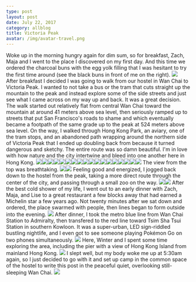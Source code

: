 ```yaml
---
type: post
layout: post
date: July 22, 2017
category: allblog
title: Victoria Peak
avatar: /img/avatar-travel.png
---
```


Woke up in the morning hungry again for dim sum, so for breakfast, Zach, Maja and I went to the place I discovered on my first day. And this time we ordered the charcoal buns with the egg yolk filling that I was hesitant to try the first time around (see the black buns in front of me on the right). <img class='post-img' src='{{ "/img/travel/SE_Asia/Day5/IMG_20170722_101007.webp" }}'/> After breakfast I decided I was going to walk from our hostel in Wan Chai to Victoria Peak. I wanted to not take a bus or the tram that cuts straight up the mountain to the peak and instead explore some of the side streets and just see what I came across on my way up and back.  It was a great decision. The walk started out relatively flat from central Wan Chai toward the mountain at around 41 meters above sea level, then seriously ramped up to streets that put San Francisco's roads to shame and which eventually became a footpath of the same grade up to the peak at 524 meters above sea level. On the way, I walked through Hong Kong Park, an aviary, one of the tram stops, and an abandoned path wrapping around the northern side of Victoria Peak that I ended up doubling back from because it turned dangerous and sketchy. The entire route was so damn beautiful. I'm in love with how nature and the city intertwine and bleed into one another here in Hong Kong. <img class='post-img' src='{{ "/img/travel/SE_Asia/Day5/IMG_20170722_123729.webp" }}'/><img class='post-img' src='{{ "/img/travel/SE_Asia/Day5/IMG_20170722_124019.webp" }}'/><img class='post-img' src='{{ "/img/travel/SE_Asia/Day5/IMG_20170722_124516.webp" }}'/><img class='post-img' src='{{ "/img/travel/SE_Asia/Day5/IMG_20170722_124743.webp" }}'/><img class='post-img' src='{{ "/img/travel/SE_Asia/Day5/IMG_20170722_124858.webp" }}'/><img class='post-img' src='{{ "/img/travel/SE_Asia/Day5/IMG_20170722_125245.webp" }}'/><img class='post-img' src='{{ "/img/travel/SE_Asia/Day5/IMG_20170722_130048.webp" }}'/><img class='post-img' src='{{ "/img/travel/SE_Asia/Day5/IMG_20170722_130744.webp" }}'/><img class='post-img' src='{{ "/img/travel/SE_Asia/Day5/IMG_20170722_131315.webp" }}'/><img class='post-img' src='{{ "/img/travel/SE_Asia/Day5/IMG_20170722_131804.webp" }}'/><img class='post-img' src='{{ "/img/travel/SE_Asia/Day5/IMG_20170722_131938.webp" }}'/><img class='post-img' src='{{ "/img/travel/SE_Asia/Day5/IMG_20170722_133201.webp" }}'/><img class='post-img' src='{{ "/img/travel/SE_Asia/Day5/IMG_20170722_134652.webp" }}'/><img class='post-img' src='{{ "/img/travel/SE_Asia/Day5/IMG_20170722_134733.webp" }}'/><img class='post-img' src='{{ "/img/travel/SE_Asia/Day5/IMG_20170722_134850.webp" }}'/><img class='post-img' src='{{ "/img/travel/SE_Asia/Day5/IMG_20170722_140923.webp" }}'/><img class='post-img' src='{{ "/img/travel/SE_Asia/Day5/IMG_20170722_141225.webp" }}'/><img class='post-img' src='{{ "/img/travel/SE_Asia/Day5/IMG_20170722_141517.webp" }}'/> The view from the top was breathtaking. <img class='post-img' src='{{ "/img/travel/SE_Asia/Day5/IMG_20170722_142454.webp" }}'/><img class='post-img' src='{{ "/img/travel/SE_Asia/Day5/IMG_20170722_143254.webp" }}'/> Feeling good and energized, I jogged back down to the hostel from the peak, taking a more direct route through the center of the city, and passing through a small zoo on the way. <img class='post-img' src='{{ "/img/travel/SE_Asia/Day5/IMG_20170722_150140.webp" }}'/><img class='post-img' src='{{ "/img/travel/SE_Asia/Day5/IMG_20170722_150859.webp" }}'/> After the best cold shower of my life, I went out to an early dinner with Zach, Maja, and Lise to a great restaurant a few blocks away that had earned a Michelin star a few years ago. Not twenty minutes after we sat down and ordered, the place swarmed with people, then lines began to form outside into the evening. <img class='post-img' src='{{ "/img/travel/SE_Asia/Day5/IMG_20170722_175010.webp" }}'/> After dinner, I took the metro blue line from Wan Chai Station to Admiralty, then transfered to the red line toward Tsim Sha Tsui Station in southern Kowloon. It was a super-urban, LED sign-riddled bustling nightlife, and I even got to see someone playing Pokémon Go on two phones simultaneously. <img class='post-img' src='{{ "/img/travel/SE_Asia/Day5/IMG_20170722_194053.webp" }}'/> Here, Winter and I spent some time exploring the area, including the pier with a view of Hong Kong Island from mainland Hong Kong. <img class='post-img' src='{{ "/img/travel/SE_Asia/Day5/IMG_20170722_213125.webp" }}'/> I slept well, but my body woke me up at 5:30am again, so I just decided to go with it and set up camp in the common space of the hostel to write this post in the peaceful quiet, overlooking still-sleeping Wan Chai. <img class='post-img' src='{{ "/img/travel/SE_Asia/Day5/IMG_20170723_061527.webp" }}'/>
